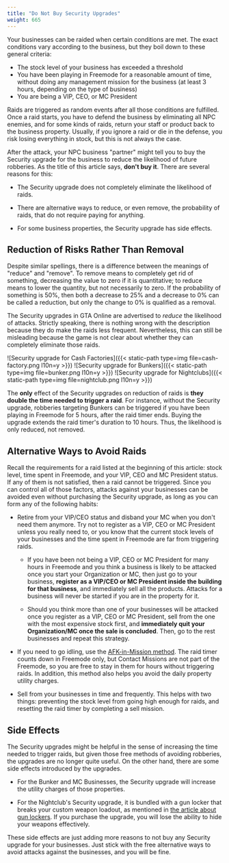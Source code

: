 ```yaml
---
title: "Do Not Buy Security Upgrades"
weight: 665
---
```


Your businesses can be raided when certain conditions are met. The exact
conditions vary according to the business, but they boil down to these general
criteria:
- The stock level of your business has exceeded a threshold
- You have been playing in Freemode for a reasonable amount of time, without
  doing any management mission for the business (at least 3 hours, depending on
  the type of business)
- You are being a VIP, CEO, or MC President

Raids are triggered as random events after all those conditions are fulfilled.
Once a raid starts, you have to defend the business by eliminating all NPC
enemies, and for some kinds of raids, return your staff or product back to the
business property. Usually, if you ignore a raid or die in the defense, you
risk losing everything in stock, but this is not always the case.

After the attack, your NPC business "partner" might tell you to buy the
Security upgrade for the business to reduce the likelihood of future robberies.
As the title of this article says, **don't buy it**. There are several reasons for this:

- The Security upgrade does not completely eliminate the likelihood of raids.

- There are alternative ways to reduce, or even remove, the probability of
  raids, that do not require paying for anything.

- For some business properties, the Security upgrade has side effects.

## Reduction of Risks Rather Than Removal

Despite similar spellings, there is a difference between the meanings of
"reduce" and "remove". To remove means to completely get rid of something,
decreasing the value to zero if it is quantitative; to reduce means to lower
the quantity, but not necessarily to zero. If the probability of something is
50%, then both a decrease to 25% and a decrease to 0% can be called a
reduction, but only the change to 0% is qualified as a removal.

The Security upgrades in GTA Online are advertised to *reduce* the likelihood
of attacks. Strictly speaking, there is nothing wrong with the description
because they do make the raids less frequent. Nevertheless, this can still be
misleading because the game is not clear about whether they can completely
eliminate those raids.

![Security upgrade for Cash Factories]({{< static-path type=img file=cash-factory.png l10n=y >}})
![Security upgrade for Bunkers]({{< static-path type=img file=bunker.png l10n=y >}})
![Security upgrade for Nightclubs]({{< static-path type=img file=nightclub.png l10n=y >}})

The **only** effect of the Security upgrades on reduction of raids is **they
double the time needed to trigger a raid**. For instance, without the Security
upgrade, robberies targeting Bunkers can be triggered if you have been playing
in Freemode for 5 hours, after the raid timer ends. Buying the upgrade extends
the raid timer's duration to 10 hours. Thus, the likelihood is only reduced,
not removed.

## Alternative Ways to Avoid Raids

Recall the requirements for a raid listed at the beginning of this article:
stock level, time spent in Freemode, and your VIP, CEO and MC President status.
If any of them is not satisfied, then a raid cannot be triggered. Since you can
control all of those factors, attacks against your businesses can be avoided
even without purchasing the Security upgrade, as long as you can form any of
the following habits:

- Retire from your VIP/CEO status and disband your MC when you don't need them
  anymore. Try not to register as a VIP, CEO or MC President unless you really
  need to, or you know that the current stock levels of your businesses and
  the time spent in Freemode are far from triggering raids.

  - If you have been not being a VIP, CEO or MC President for many hours in
    Freemode and you think a business is likely to be attacked once you start
    your Organization or MC, then just go to your business, **register as a
    VIP/CEO or MC President inside the building for that business**, and
    immediately sell all the products. Attacks for a business will never be
    started if you are in the property for it.

  - Should you think more than one of your businesses will be attacked once you
    register as a VIP, CEO or MC President, sell from the one with the most
    expensive stock first, and **immediately quit your Organization/MC once the
    sale is concluded**. Then, go to the rest businesses and repeat this
    strategy.

- If you need to go idling, use the [AFK-in-Mission
  method](property-utility-charges#utility-charge-free-afk-method). The raid
  timer counts down in Freemode only, but Contact Missions are not part of the
  Freemode, so you are free to stay in them for hours without triggering raids.
  In addition, this method also helps you avoid the daily property utility
  charges.

- Sell from your businesses in time and frequently. This helps with two things:
  preventing the stock level from going high enough for raids, and resetting
  the raid timer by completing a sell mission.

## Side Effects

The Security upgrades might be helpful in the sense of increasing the time
needed to trigger raids, but given those free methods of avoiding robberies,
the upgrades are no longer quite useful. On the other hand, there are some side
effects introduced by the upgrades.

- For the Bunker and MC Businesses, the Security upgrade will increase the
  utility charges of those properties.

- For the Nightclub's Security upgrade, it is bundled with a gun locker that
  breaks your custom weapon loadout, as mentioned in [the article about gun
  lockers](gun-lockers#interfering-gun-lockers). If you purchase the upgrade,
  you will lose the ability to hide your weapons effectively.

These side effects are just adding more reasons to not buy any Security upgrade
for your businesses. Just stick with the free alternative ways to avoid attacks
against the businesses, and you will be fine.
